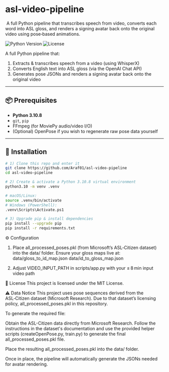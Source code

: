 # asl-video-pipeline
 A full Python pipeline that transcribes speech from video, converts each word into ASL gloss, and renders a signing avatar back onto the original video using pose‑based animations.
 
![Python Version]([https://img.shields.io/badge/python-3.10%2B-blue.svg](https://img.shields.io/badge/python-3.10%2B-blue))
![License](https://img.shields.io/badge/license-MIT-green.svg)

A full Python pipeline that:

1. Extracts & transcribes speech from a video (using WhisperX)  
2. Converts English text into ASL gloss (via the OpenAI Chat API)  
3. Generates pose JSONs and renders a signing avatar back onto the original video  

---

## 📦 Prerequisites

- **Python 3.10.8**  
- `git`, `pip`  
- FFmpeg (for MoviePy audio/video I/O)  
- (Optional) OpenPose if you wish to regenerate raw pose data yourself  

---

## 🔧 Installation

```bash
# 1) Clone this repo and enter it
git clone https://github.com/Araf01/asl-video-pipeline
cd asl-video-pipeline

# 2) Create & activate a Python 3.10.8 virtual environment
python3.10 -m venv .venv

# macOS/Linux:
source .venv/bin/activate
# Windows (PowerShell):
.venv\Scripts\Activate.ps1

# 3) Upgrade pip & install dependencies
pip install --upgrade pip
pip install -r requirements.txt
```
⚙️ Configuration
1. Place all_processed_poses.pkl (from Microsoft’s ASL‑Citizen dataset) into the data/ folder.
Ensure your gloss maps live at:
data/gloss_to_id_map.json
data/id_to_gloss_map.json

2. Adjust VIDEO_INPUT_PATH in scripts/app.py with your ≤ 8 min input video path


📄 License
This project is licensed under the MIT License.


⚠️ Data Notice 
This project uses pose sequences derived from the ASL‑Citizen dataset (Microsoft Research).
Due to that dataset’s licensing policy, all_processed_poses.pkl in this repository.

To generate the required file:

Obtain the ASL-Citizen data directly from Microsoft Research.
Follow the instructions in the dataset's documentation and use the provided helper scripts (createOpenPose.py, train.py) to generate the final all_processed_poses.pkl file.

Place the resulting all_processed_poses.pkl into the data/ folder.

Once in place, the pipeline will automatically generate the JSONs needed for avatar rendering.


